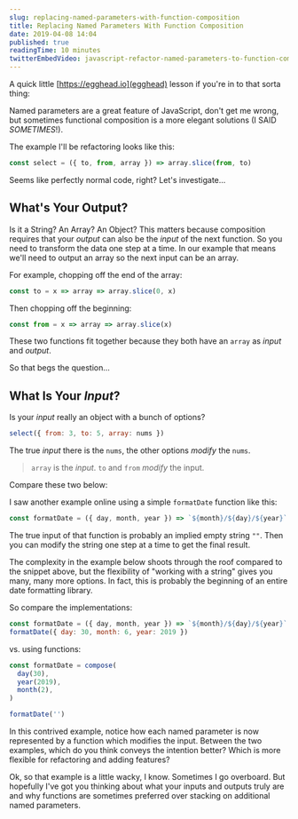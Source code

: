 ```yaml
---
slug: replacing-named-parameters-with-function-composition
title: Replacing Named Parameters With Function Composition
date: 2019-04-08 14:04
published: true
readingTime: 10 minutes
twitterEmbedVideo: javascript-refactor-named-parameters-to-function-composition
---
```


A quick little [https://egghead.io](egghead) lesson if you're in to that sorta thing:

<EggheadEmbed slug="javascript-refactor-named-parameters-to-function-composition" />

Named parameters are a great feature of JavaScript, don't get me wrong, but sometimes
functional composition is a more elegant solutions (I SAID _SOMETIMES_!).

The example I'll be refactoring looks like this:

```js
const select = ({ to, from, array }) => array.slice(from, to)
```

Seems like perfectly normal code, right? Let's investigate...

## What's Your Output?

Is it a String? An Array? An Object? This matters because composition requires that
your _output_ can also be the _input_ of the next function. So you need to transform
the data one step at a time. In our example that means we'll need to output an array
so the next input can be an array.

For example, chopping off the end of the array:

```js
const to = x => array => array.slice(0, x)
```

Then chopping off the beginning:

```js
const from = x => array => array.slice(x)
```

These two functions fit together because they both have an `array` as _input_ and _output_.

So that begs the question...

## What Is Your _Input_?

Is your _input_ really an object with a bunch of options?

```js
select({ from: 3, to: 5, array: nums })
```

The true _input_ there is the `nums`, the other options _modify_ the `nums`.

> `array` is the _input_. `to` and `from` _modify_ the input.

Compare these two below:

<Codesandbox
  slug="github/johnlindquist/fp-lessons/tree/refactor-named-parameters"
  console
/>

I saw another example online using a simple `formatDate` function like this:

```js
const formatDate = ({ day, month, year }) => `${month}/${day}/${year}`
```

The true input of that function is probably an implied empty string `""`. Then
you can modify the string one step at a time to get the final result.

The complexity in the example below shoots through the roof compared to the snippet
above, but the flexibility of "working with a string" gives you many, many more options.
In fact, this is probably the beginning of an entire date formatting library.

<Codesandbox slug="lr122o08rz" console />

So compare the implementations:

```js
const formatDate = ({ day, month, year }) => `${month}/${day}/${year}`
formatDate({ day: 30, month: 6, year: 2019 })
```

vs. using functions:

```js
const formatDate = compose(
  day(30),
  year(2019),
  month(2),
)

formatDate('')
```

In this contrived example, notice how each named parameter is now represented by
a function which modifies the input. Between the two examples, which do you think conveys the intention better?
Which is more flexible for refactoring and adding features?

Ok, so that example is a little wacky, I know. Sometimes I go overboard. But hopefully
I've got you thinking about what your inputs and outputs truly are and why functions
are sometimes preferred over stacking on additional named parameters.
